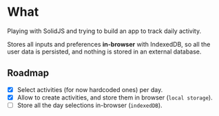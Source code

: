 # What

Playing with SolidJS and trying to build an app to track daily activity.

Stores all inputs and preferences **in-browser** with IndexedDB, so all the user data is persisted, and nothing is stored in an external database.

## Roadmap

- [x] Select activities (for now hardcoded ones) per day.
- [x] Allow to create activities, and store them in browser (`local storage`).
- [ ] Store all the day selections in-browser (`indexedDB`).
